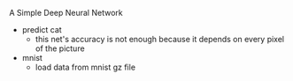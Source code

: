 A Simple Deep Neural Network
* predict cat
    * this net's accuracy is not enough because it depends on every pixel of the picture
* mnist
    * load data from mnist gz file